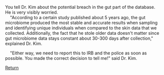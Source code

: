 You tell Dr. Kim about the potential breach in the gut part of the database. He is very visibly worried. <br/>
&nbsp;&nbsp;&nbsp;&nbsp;"According to a certain study published about 5 years ago, the gut microbiome produced the most stable and accurate results when sampling and identifying unique individuals when compared to the skin data that we collected. Additionally, the fact that he stole older data doesn't matter since gut microbiome data stays constant about 30-300 days after collection," explained Dr. Kim. <br/>

&nbsp;&nbsp;&nbsp;&nbsp;"Either way, we need to report this to IRB and the police as soon as possible. You made the correct decision to tell me!" said Dr. Kim. <br/>

[Return](https://ashuang2013.github.io/Bioinformatics-Final/SetUpScenario)
